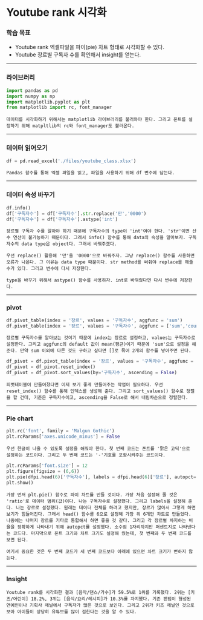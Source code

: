# Youtube rank 시각화



### 학습 목표

- Youtube rank 엑셀파일을 파이(pie) 차트 형태로 시각화할 수 있다.
- Youtube 장르별 구독자 수를 확인해서 insight를 얻는다.



---



### 라이브러리

```python
import pandas as pd
import numpy as np
import matplotlib.pyplot as plt
from matplotlib import rc, font_manager
```

	데이터를 시각화하기 위해서는 matplotlib 라이브러리를 불러와야 한다. 그리고 폰트를 설정하기 위해 matpltlib의 rc와 font_manager도 불러온다.



---



### 데이터 읽어오기

```python
df = pd.read_excel('./files/youtube_class.xlsx')
```

	Pandas 함수를 통해 엑셀 파일을 읽고, 파일을 사용하기 위해 df 변수에 담는다.



---



### 데이터 속성 바꾸기

```python
df.info()
df['구독자수'] = df['구독자수'].str.replace('만','0000')
df['구독자수'] = df['구독자수'].astype('int')
```

	장르별 구독자 수를 알아야 하기 때문에 구독자수의 type이 'int'여야 한다. 'str'이면 산수 연산이 불가능하기 때문이다. 그래서 info() 함수를 통해 data의 속성을 알아보자. 구독자수의 data type은 object다. 그래서 바꿔주겠다.
	
	우선 replace() 활용해 '만'을 '0000'으로 바꿔주자. 그냥 replace() 함수를 사용하면 오류가 나온다. 그 이유는 data type 때문이다. str method를 써줘야 replace를 해줄 수가 있다. 그리고 변수에 다시 저장한다.
	
	type을 바꾸기 위해서 astype() 함수를 사용하자. int로 바꿔줬다면 다시 변수에 저장한다.



---



### pivot

```python
df.pivot_table(index = '장르', values = '구독자수', aggfunc = 'sum')
df.pivot_table(index = '장르', values = '구독자수', aggfunc = ['sum','count'])
```

	장르별 구독자수를 알아보는 것이기 때문에 index는 장르로 설정하고, values는 구독자수로 설정한다. 그리고 aggfunc의 default 값이 mean(평균)이기 때문에 'sum'으로 설정을 해준다. 만약 sum 이외에 다른 것도 구하고 싶다면 []로 묶어 2개의 함수를 넣어주면 된다.



```python
df_pivot = df.pivot_table(index = '장르', values = '구독자수', aggfunc = 'sum')
df_pivot = df_pivot.reset_index()
df_pivot = df_pivot.sort_values(by='구독자수', ascending = False)
```

	피벗테이블이 만들어졌다면 이제 보기 좋게 만들어주는 작업이 필요하다. 우선 reset_index() 함수를 통해 인덱스를 생성해 준다. 그리고 sort_values() 함수로 정렬을 할 건데, 기준은 구독자수이고, ascending을 False로 해서 내림차순으로 정렬한다.



---



### Pie chart

```python
plt.rc('font', family = 'Malgun Gothic')
plt.rcParams['axes.unicode_minus'] = False
```

	우선 한글이 나올 수 있도록 설정을 해줘야 한다. 첫 번째 코드는 폰트를 '맑은 고딕'으로 설정하는 코드이다. 그리고 두 번째 코드는 '-'기호를 포함시켜주는 코드이다.



```python
plt.rcParams['font.size'] = 12
plt.figure(figsize = (6,6))
plt.pie(dfpi.head(6)['구독자수'], labels = dfpi.head(6)['장르'], autopct='%.1f%%')
plt.show()
```

	가장 먼저 plt.pie() 함수로 파이 차트를 만들 것이다. 가장 처음 설정해 줄 것은 'ratio'로 데이터 범위(값)이다. 나는 구독자수로 설정했다. 그리고 labels을 설정해 준다. 나는 장르로 설정했다. 원래는 데이터 전체를 하려고 했지만, 장르가 많아서 그렇게 하면 보기가 힘들어진다. 그래서 head() 함수를 6으로 설정해 가장 위 6개만 차트로 만들었다. 나중에는 나머지 장르를 기타로 통합해서 하면 좋을 것 같다. 그리고 각 장르별 차지하는 비율을 정확하게 나타내기 위해 autopct를 설정했다. 소수점 1자리까지만 퍼센트지로 나타낸다는 코드다. 마지막으로 폰트 크기와 차트 크기도 설정해 줬는데, 첫 번째와 두 번째 코드를 보면 된다.
	
	여기서 중요한 것은 두 번째 코드가 세 번째 코드보다 아래에 있으면 차트 크기가 변하지 않는다.



---



### Insight

	Youtube rank를 시각화한 결과 [음악/댄스/가수]가 59.5%로 1위를 기록했다. 2위는 [키즈/어린이] 18.2%, 3위는 [음식/요리/레시피]가 10.3%를 차지했다. 기존 팬덤이 형성된 연예인이나 기획사 채널에서 구독자가 많은 것으로 보인다. 그리고 2위가 키즈 채널인 것으로 보아 아이들이 상당히 유튜브를 많이 접한다는 것을 알 수 있다.
